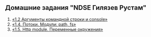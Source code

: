 ## Домашние задания "NDSE Гилязев Рустам"

1. [«1.2 Аргументы командной строки и console»](https://github.com/rustam99/ndse/tree/hw-1.2-1)
1. [«1.4. Потоки. Модули: path, fs»](https://github.com/rustam99/ndse/tree/hw-1.4)
1. [«1.5. Http module. Переменные окружения»](https://github.com/rustam99/ndse/tree/hw-1.5)
